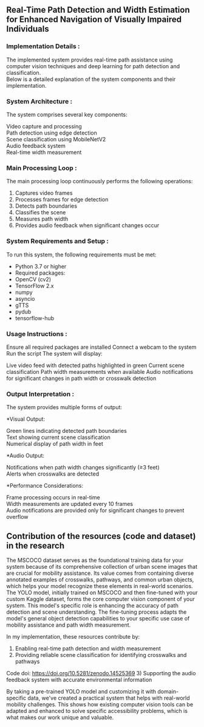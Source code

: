 <h2>Real-Time Path Detection and Width Estimation for Enhanced Navigation of Visually Impaired Individuals</h2>

<h3> Implementation Details :</h3>
The implemented system provides real-time path assistance using computer vision techniques and deep learning for path detection and classification.<br>
Below is a detailed explanation of the system components and their implementation.

<h3>System Architecture :</h3>
The system comprises several key components:<br>

Video capture and processing<br>
Path detection using edge detection<br>
Scene classification using MobileNetV2<br>
Audio feedback system<br>
Real-time width measurement<br>


<h3>Main Processing Loop :</h3>
The main processing loop continuously performs the following operations:<br>

1) Captures video frames<br>
2) Processes frames for edge detection<br>
3) Detects path boundaries<br>
4) Classifies the scene<br>
5) Measures path width<br>
6) Provides audio feedback when significant changes occur<br>

<h3>System Requirements and Setup :</h3>
To run this system, the following requirements must be met:<br>

* Python 3.7 or higher<br>
* Required packages:<br>
* OpenCV (cv2)<br>
* TensorFlow 2.x<br>
* numpy<br>
* asyncio<br>
* gTTS<br>
* pydub<br>
* tensorflow-hub<br>



<h3>Usage Instructions :</h3>

Ensure all required packages are installed
Connect a webcam to the system
Run the script
The system will display:

Live video feed with detected paths highlighted in green
Current scene classification
Path width measurements when available
Audio notifications for significant changes in path width or crosswalk detection



<h3>Output Interpretation :</h3>
The system provides multiple forms of output:<br>

*Visual Output:<br>

Green lines indicating detected path boundaries<br>
Text showing current scene classification<br>
Numerical display of path width in feet<br>


*Audio Output:<br>

Notifications when path width changes significantly (≥3 feet)<br>
Alerts when crosswalks are detected<br>


*Performance Considerations:<br>

Frame processing occurs in real-time<br>
Width measurements are updated every 10 frames<br>
Audio notifications are provided only for significant changes to prevent overflow




<h2>Contribution of the resources (code and dataset) in the research</h2>
The MSCOCO dataset serves as the foundational training data for your system because of its comprehensive collection of urban scene images that are crucial for mobility assistance. Its value comes from containing diverse annotated examples of crosswalks, pathways, and common urban objects, which helps your model recognize these elements in real-world scenarios.
The YOLO model, initially trained on MSCOCO and then fine-tuned with your custom Kaggle dataset, forms the core computer vision component of your system. This model's specific role is enhancing the accuracy of path detection and scene understanding. The fine-tuning process adapts the model's general object detection capabilities to your specific use case of mobility assistance and path width measurement.<br>

In my implementation, these resources contribute by: <br>

1) Enabling real-time path detection and width measurement <br>
2) Providing reliable scene classification for identifying crosswalks and pathways <br>

Code doi: https://doi.org/10.5281/zenodo.14525369
3) Supporting the audio feedback system with accurate environmental information <br>

By taking a pre-trained YOLO model and customizing it with domain-specific data, we've created a practical system that helps with real-world mobility challenges. This shows how existing computer vision tools can be adapted and enhanced to solve specific accessibility problems, which is what makes our work unique and valuable.
